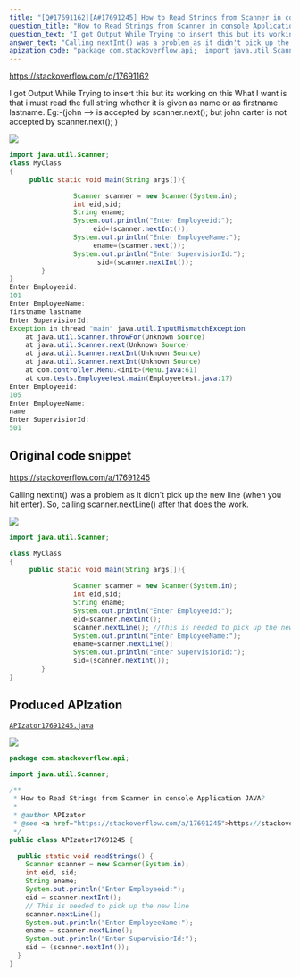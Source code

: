 ```yaml
---
title: "[Q#17691162][A#17691245] How to Read Strings from Scanner in console Application JAVA?"
question_title: "How to Read Strings from Scanner in console Application JAVA?"
question_text: "I got Output While Trying to insert this but its working on this What I want is that i must read the full string whether it is given as name or as firstname lastname..Eg:-(john --> is accepted by scanner.next(); but john carter is not accepted by scanner.next(); )"
answer_text: "Calling nextInt() was a problem as it didn't pick up the new line (when you hit enter). So, calling scanner.nextLine() after that does the work."
apization_code: "package com.stackoverflow.api;  import java.util.Scanner;  /**  * How to Read Strings from Scanner in console Application JAVA?  *  * @author APIzator  * @see <a href=\"https://stackoverflow.com/a/17691245\">https://stackoverflow.com/a/17691245</a>  */ public class APIzator17691245 {    public static void readStrings() {     Scanner scanner = new Scanner(System.in);     int eid, sid;     String ename;     System.out.println(\"Enter Employeeid:\");     eid = scanner.nextInt();     // This is needed to pick up the new line     scanner.nextLine();     System.out.println(\"Enter EmployeeName:\");     ename = scanner.nextLine();     System.out.println(\"Enter SupervisiorId:\");     sid = (scanner.nextInt());   } }"
---
```


https://stackoverflow.com/q/17691162

I got Output While Trying to insert this
but its working on this
What I want is that i must read the full string whether it is given as name or as firstname lastname..Eg:-(john --&gt; is accepted by scanner.next(); but john carter is not accepted by scanner.next(); )


<div class="code-logo"><img src="/stackoverflow.png" /></div>

```java
import java.util.Scanner;
class MyClass
{
     public static void main(String args[]){

                Scanner scanner = new Scanner(System.in);
                int eid,sid;
                String ename;
                System.out.println("Enter Employeeid:");
                     eid=(scanner.nextInt());
                System.out.println("Enter EmployeeName:");
                     ename=(scanner.next());
                System.out.println("Enter SupervisiorId:");
                      sid=(scanner.nextInt());  
        }
}
Enter Employeeid:
101
Enter EmployeeName:
firstname lastname
Enter SupervisiorId:
Exception in thread "main" java.util.InputMismatchException
    at java.util.Scanner.throwFor(Unknown Source)
    at java.util.Scanner.next(Unknown Source)
    at java.util.Scanner.nextInt(Unknown Source)
    at java.util.Scanner.nextInt(Unknown Source)
    at com.controller.Menu.<init>(Menu.java:61)
    at com.tests.Employeetest.main(Employeetest.java:17)
Enter Employeeid:
105
Enter EmployeeName:
name
Enter SupervisiorId:
501
```


## Original code snippet

https://stackoverflow.com/a/17691245

Calling nextInt() was a problem as it didn&#x27;t pick up the new line (when you hit enter). So, calling scanner.nextLine() after that does the work.

<div class="code-logo"><img src="/stackoverflow.png" /></div>

```java
import java.util.Scanner;

class MyClass
{
     public static void main(String args[]){

                Scanner scanner = new Scanner(System.in);
                int eid,sid;
                String ename;
                System.out.println("Enter Employeeid:");
                eid=scanner.nextInt();
                scanner.nextLine(); //This is needed to pick up the new line
                System.out.println("Enter EmployeeName:");
                ename=scanner.nextLine();
                System.out.println("Enter SupervisiorId:");
                sid=(scanner.nextInt());  
        }
}
```

## Produced APIzation

[`APIzator17691245.java`](https://github.com/pasqualesalza/apization-temp-data/raw/master/search/APIzator17691245.java)

<div class="code-logo"><img src="/apizator.png" /></div>

```java
package com.stackoverflow.api;

import java.util.Scanner;

/**
 * How to Read Strings from Scanner in console Application JAVA?
 *
 * @author APIzator
 * @see <a href="https://stackoverflow.com/a/17691245">https://stackoverflow.com/a/17691245</a>
 */
public class APIzator17691245 {

  public static void readStrings() {
    Scanner scanner = new Scanner(System.in);
    int eid, sid;
    String ename;
    System.out.println("Enter Employeeid:");
    eid = scanner.nextInt();
    // This is needed to pick up the new line
    scanner.nextLine();
    System.out.println("Enter EmployeeName:");
    ename = scanner.nextLine();
    System.out.println("Enter SupervisiorId:");
    sid = (scanner.nextInt());
  }
}

```